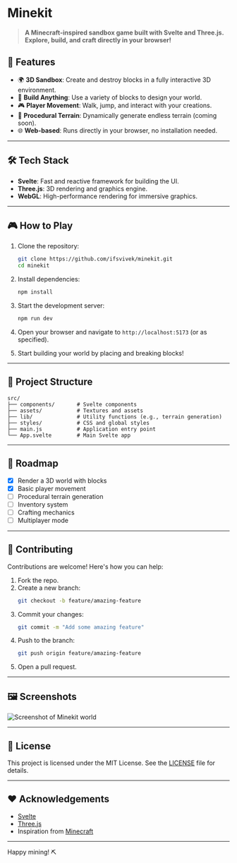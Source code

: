 # Minekit

> **A Minecraft-inspired sandbox game built with Svelte and Three.js. Explore, build, and craft directly in your browser!**

## 🚀 Features

- 🌍 **3D Sandbox**: Create and destroy blocks in a fully interactive 3D environment.
- 🔨 **Build Anything**: Use a variety of blocks to design your world.
- 🎮 **Player Movement**: Walk, jump, and interact with your creations.
- 🌱 **Procedural Terrain**: Dynamically generate endless terrain (coming soon).
- 🌐 **Web-based**: Runs directly in your browser, no installation needed.

---

## 🛠️ Tech Stack

- **Svelte**: Fast and reactive framework for building the UI.
- **Three.js**: 3D rendering and graphics engine.
- **WebGL**: High-performance rendering for immersive graphics.

---

## 🎮 How to Play

1. Clone the repository:
   ```bash
   git clone https://github.com/ifsvivek/minekit.git
   cd minekit
   ```

2. Install dependencies:
   ```bash
   npm install
   ```

3. Start the development server:
   ```bash
   npm run dev
   ```

4. Open your browser and navigate to `http://localhost:5173` (or as specified).

5. Start building your world by placing and breaking blocks!

---

## 📂 Project Structure

```plaintext
src/
├── components/       # Svelte components
├── assets/           # Textures and assets
├── lib/              # Utility functions (e.g., terrain generation)
├── styles/           # CSS and global styles
├── main.js           # Application entry point
└── App.svelte        # Main Svelte app
```

---

## 🌟 Roadmap

- [x] Render a 3D world with blocks
- [x] Basic player movement
- [ ] Procedural terrain generation
- [ ] Inventory system
- [ ] Crafting mechanics
- [ ] Multiplayer mode

---

## 🤝 Contributing

Contributions are welcome! Here's how you can help:

1. Fork the repo.
2. Create a new branch:
   ```bash
   git checkout -b feature/amazing-feature
   ```
3. Commit your changes:
   ```bash
   git commit -m "Add some amazing feature"
   ```
4. Push to the branch:
   ```bash
   git push origin feature/amazing-feature
   ```
5. Open a pull request.

---

## 🖼️ Screenshots

![Screenshot of Minekit world](https://via.placeholder.com/800x400.png?text=Screenshot+Placeholder)

---

## 📜 License

This project is licensed under the MIT License. See the [LICENSE](LICENSE) file for details.

---

## ❤️ Acknowledgements

- [Svelte](https://svelte.dev/)
- [Three.js](https://threejs.org/)
- Inspiration from [Minecraft](https://www.minecraft.net/)

---

Happy mining! ⛏️
